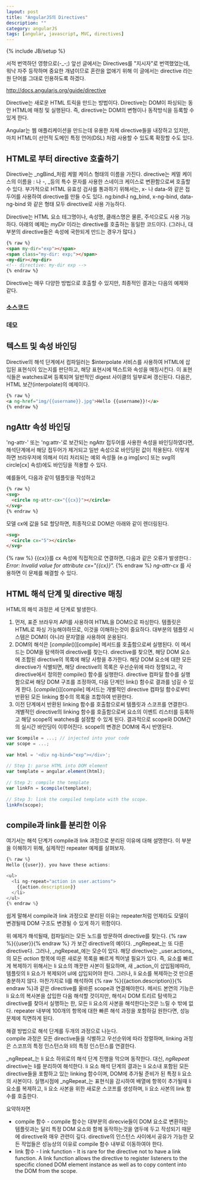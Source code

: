 ```yaml
---
layout: post
title: "AngularJS의 Directives"
description: ""
category: angularJS
tags: [angular, javascript, MVC, directives]
---
```

{% include JB/setup %}


서적 번역하던 영향으로(-_-;) 앞선 글에서는 Directives를 "지시자"로 번역했었는데, 워낙 자주 등작하며 중요한 개념이므로 혼란을 없애기 위해 이 글에서는 directive 라는 원 단어를 그대로 인용하도록 하겠다.


http://docs.angularjs.org/guide/directive

Directive는 새로운 HTML 트릭을 만드는 방법이다. Directive는 DOM이 파싱되는 동안 HTML에 매칭 및 실행된다. 즉, directive는 DOM의 변형이나 동작방식을 등록할 수 있게 한다.

Angular는 웹 애플리케이션을 만드는데 유용한 자체 directive들을 내장하고 있지만, 마치 HTML이 선언적 도메인 특정 언어(DSL) 처럼 사용할 수 있도록 확장할 수도 있다.

## HTML로 부터 directive 호출하기

Directive는 _ngBind_처럼 케멀 케이스 형태의 이름을 가진다. directive는 케멀 케이스의 이름을 : 나 -, _등의 특수 문자를 사용한 스네이크 케이스로 변환함으로써 호출할 수 있다. 부가적으로 HTML 유효성 검사를 통과하기 위해서는, x- 나 data-와 같은 접두어를 사용하여 directive를 만들 수도 있다. ng:bind나 ng_bind, x-ng-bind, data-ng-bind 와 같은 형태 모두 directive로 사용 가능하다.

Directive는 HTML 요소 테그명이나, 속성명, 클래스명은 물론, 주석으로도 사용 가능하다. 아래의 예제는 _myDir_ 이라는 directive를 호출하는 동일한 코드이다. (그러나, 대부분의 directive들은 속성에 국한되게 만드는 경우가 많다.)

```html
{% raw %}
<span my-dir="exp"></span>
<span class="my-dir: exp;"></span>
<my-dir></my-dir>
<!-- directive: my-dir exp -->
{% endraw %}
```

Directive는 매우 다양한 방법으로 호출할 수 있지만, 최종적인 결과는 다음의 예제와 같다.

### 소스코드

### 데모

## 텍스트 및 속성 바인딩
Directive의 해석 단계에서 컴파일러는 $interpolate 서비스를 사용하여 HTML에 삽입된 표현식이 있는지를 판단하고, 해당 표현시에 텍스트와 속성을 매칭시킨다. 이 표현식들은 watches로써 등록되며 일반적인 digest 사이클의 일부로써 갱신된다. 다음은, HTML 보간(interpolate)의 예제이다.

```html
{% raw %}
<a ng-href="img/{{username}}.jpg">Hello {{username}}!</a>
{% endraw %}
```
	
## ngAttr 속성 바인딩
'ng-attr-' 또는 'ng:attr-'로 보간되는 ngAttr 접두어를 사용한 속성을 바인딩하였다면, 해석단계에서 해당 접두어가 제거되고 일반 속성으로 바인딩된 값이 적용된다. 이렇게 하면 브라우저에 의해서 미리 처리되는 예외 속성들 (e.g img[src] 또는 svg의 circle[cx] 속성)에도 바인딩을 적용할 수 있다.

예를들어, 다음과 같이 템플릿을 작성하고

```html
{% raw %}
<svg>
  <circle ng-attr-cx="{{cx}}"></circle>
</svg>
{% endraw %}
```
	
모델 cx에 값을 5로 할당하면, 최종적으로 DOM은 아래와 같이 렌더링된다.

```html
<svg>
  <circle cx="5"></circle>
</svg>
```
	
{% raw %}
{{cx}}를 cx 속성에 직접적으로 연결하면, 다음과 같은 오류가 발생한다.: _Error: Invalid value for attribute cx="{{cx}}"._
{% endraw %}
_ng-attr-cx_ 를 사용하면 이 문제를 해결할 수 있다.

## HTML 해석 단계 및 directive 매칭
[$compile]:http://docs.angularjs.org/api/ng.$compile "$compile"

HTML의 해석 과정은 세 단계로 발생한다.

1. 먼저, 표준 브라우저 API를 사용하여 HTML을 DOM으로 파싱한다. 템플릿은 HTML로 파싱 가능해야하므로, 이것을 이해하는것이 중요하다. 대부분의 템플릿 시스템은 DOM이 아니라 문자열을 사용하여 운용된다.
2. DOM의 해석은 [$compile()][$compile] 메서드를 호출함으로써 실행된다. 이 메서드는 DOM을 탐색하여 directive를 찾는다. directive를 찾으면, 해당 DOM 요소에 조합된 directive의 목록에 해당 사항을 추가한다. 해당 DOM 요소에 대한 모든 directive가 식별되면, 해당 directive의 목록은 우선순위에 따라 정렬되고, 각 directive에서 정의한 compile() 함수를 실행한다. directive 컴파일 함수를 실행함으로써 해당 DOM 구조를 조정하여, 다음 단계인 link() 함수로 결과를 넘길 수 있게 한다. [$compile()][$compile] 메서드는 개별적인 directive 컴파일 함수로부터 반환된 모든 linking 함수의 목록을 조합하여 반환한다.
3. 이전 단계에서 반환된 linking 함수를 호출함으로써 템플릿과 스코프를 연결한다. 개별적인 directive의 linking 함수를 호출함으로써 요소의 이벤트 리스터를 등록하고 해당 scope의 watches를 설정할 수 있게 된다. 결과적으로 scope와 DOM간의 실시간 바인딩이 이루어진다. scope의 변경은 DOM에 즉시 반영된다.

```js
var $compile = ...; // injected into your code
var scope = ...;
 
var html = '<div ng-bind="exp"></div>';
 
// Step 1: parse HTML into DOM element
var template = angular.element(html);
 
// Step 2: compile the template
var linkFn = $compile(template);
 
// Step 3: link the compiled template with the scope.
linkFn(scope);
```
	
## compile과 link를 분리한 이유
여기서는 해석 단계가 compile과 link 과정으로 분리된 이유에 대해 설명한다. 이 부분을 이해하기 위해, 실제적인 repeater 예제를 살펴보자.

```js
{% raw %}
Hello {{user}}, you have these actions:

<ul>
  <li ng-repeat="action in user.actions">
    {{action.description}}
  </li>
</ul>
{% endraw %}
```

쉽게 말해서 compile과 link 과정으로 분리된 이유는 repeater처럼 언제라도 모델이 변경될때 DOM 구조도 변경될 수 있게 하기 위함이다.

위 예제가 해석될때, 컴파일러는 모든 노드를 방문하여 directive를 찾는다. {% raw %}{{user}}{% endraw %} 가 보간 directive의 예이다. _ngRepeat_는 또 다른 directive다. 그러나, _ngRepeat_에는 모순이 있다. 해당 directive는 _user.actions_의 모든 _action_ 항목에 따른 새로운 목록을 빠르게 찍어낼 필요가 있다. 즉, 요소를 빠르게 복제하기 위해서는 li 요소의 깨끗한 사본이 필요하며, 새 _action_이 삽입됨에따라, 템플릿의 li 요소가 복제되어 ul에 삽입되어야 한다. 그러나, li 요소를 복제하는것 만으론 충분하지 않다. 마찬가지로 li를 해석하여 {% raw %}{{action.description}}{% endraw %}과 같은 directive를 올바른 scope과 연결해야한다. 메서드 본연의 기능은 li 요소의 복사본을 삽입한 다음 해석할 것이지만, 해석시 DOM 트리르 탐색하고 directive를 찾아서 실행하는 한, 모든 li 요소의 사본을 해석한다는것은 느릴 수 밖에 없다. repeater 내부에 100개의 항목에 대한 빠른 해석 과정을 포함하길 원한다면, 성능문제에 직면하게 된다.

해결 방법으로 해석 단계를 두개의 과정으로 나눈다.  
compile 과정은 모든 directive들을 식별하고 우선순위에 따라 정렬하며, linking 과정은 스코프의 특정 인스턴스와 li의 특정 인스턴스를 연결한다.

_ngRepeat_는 li 요소 하위로의 해석 단계 진행을 막으며 동작한다. 대신, _ngRepeat_ directive는 li를 분리하여 해석한다. li 요소 해석 단계의 결과는 li 요소내 포함된 모든 directive들을 포함하고 있는 linking 함수이며, DOM에 추가될 준비가 된 특정 li 요소의 사본이다. 실행시점에 _ngRepeat_는 표현식을 감시하여 배열에 항목이 추가될때 li 요소를 복제하고, li 요소 사본을 위한 새로운 스코프를 생성하며, li 요소 사본의 link 함수를 호출한다.

요약하자면

* compile 함수 - compile 함수는 대부분의 direcvie들이 DOM 요소로 변환하는 템플릿과는 달리 특정 DOM 요소와 함께 동작하는것을 염두에 두고 작성되기 때문에 directive와 매우 관련이 깊다. directive의 인스턴스 사이에서 공유가 가능한 모든 작업들은 성능상의 이유로 compile 함수 내부로 이동하여야 한다.
* link 함수 - 
l
ink function - It is rare for the directive not to have a link function. A link function allows the directive to register listeners to the specific cloned DOM element instance as well as to copy content into the DOM from the scope.

	





